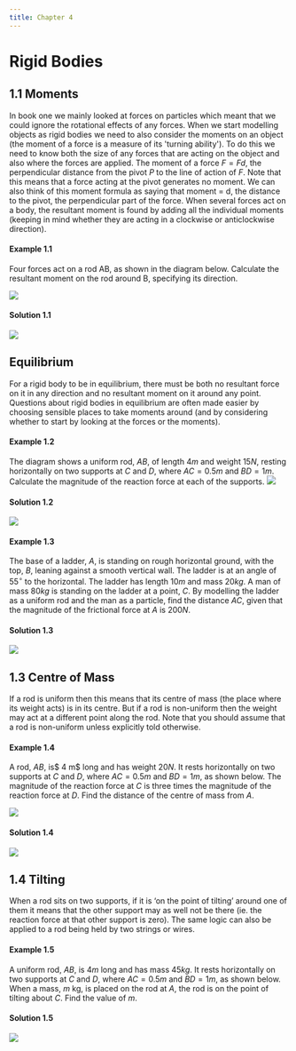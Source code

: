 ```yaml
---
title: Chapter 4
---
```

# Rigid Bodies
## 1.1 Moments
In book one we mainly looked at forces on particles which meant that we could ignore the rotational effects of any forces. When we start modelling objects as rigid bodies we need to also consider the moments on an object (the moment of a force is a measure of its 'turning ability'). To do this we need to know both the size of any forces that are acting on the object and also where the forces are applied. The moment of a force $F = F d$, the perpendicular distance from the pivot $P$ to the line of action of $F$. Note that this means that a force acting at the pivot generates no moment. We can also think of this moment formula as saying that moment = d, the distance to the pivot, the perpendicular part of the force. When several forces act on a body, the resultant moment is found by adding all the individual moments (keeping in mind whether they are acting in a clockwise or anticlockwise direction).
<!--ID: 1724603671354-->


#### Example 1.1
Four forces act on a rod AB, as shown in the diagram below. Calculate the resultant moment on the rod around B, specifying its direction.

![](img/math/book-2/23.png)
#### Solution 1.1
![](16.jpg)

## Equilibrium
For a rigid body to be in equilibrium, there must be both no resultant force on it in any direction and no resultant moment on it around any point. Questions about rigid bodies in equilibrium are often made easier by choosing sensible places to take moments around (and by considering whether to start by looking at the forces or the moments).
#### Example 1.2
The diagram shows a uniform rod, $AB$, of length $4 m$ and weight $15 N$, resting horizontally on two supports at $C$ and $D$, where $AC = 0.5 m$ and $BD = 1 m$. Calculate the magnitude of the reaction force at each of the supports.
![](img/math/book-2/25.png)
#### Solution 1.2
![](17.jpg)
#### Example 1.3
The base of a ladder, $A$, is standing on rough horizontal ground, with the top, $B$, leaning against a smooth vertical wall. The ladder is at an angle of $55^{\circ}$ to the horizontal. The ladder has length $10 m$ and mass $20 kg$. A man of mass $80 kg$ is standing on the ladder at a point, $C$. By modelling the ladder as a uniform rod and the man as a particle, find the distance $AC$, given that the magnitude of the frictional force at $A$ is $200 N$.
#### Solution 1.3
![](18.jpg)

## 1.3 Centre of Mass
If a rod is uniform then this means that its centre of mass (the place where its weight acts) is in its centre. But if a rod is non-uniform then the weight may act at a different point along the rod. Note that you should assume that a rod is non-uniform unless explicitly told otherwise.

#### Example 1.4
A rod, $AB$, is$ 4 m$ long and has weight $20 N$. It rests horizontally on two supports at $C$ and $D$, where $AC = 0.5 m$ and $BD = 1 m$, as shown below. The magnitude of the reaction force at $C$ is three times the magnitude of the reaction force at $D$. Find the distance of the centre of mass from $A$.

![](img/math/book-2/26.png)

#### Solution 1.4
![](27.jpeg)
## 1.4 Tilting
When a rod sits on two supports, if it is ‘on the point of tilting’ around one of them it means that the other support may as well not be there (ie. the reaction force at that other support is zero). The same logic can also be applied to a rod being held by two strings or wires.

#### Example 1.5
A uniform rod, $AB$, is $4 m$ long and has mass $45 kg$. It rests horizontally on two supports at $C$ and $D$, where $AC = 0.5 m$ and $BD = 1 m$, as shown below. When a mass, $m$ kg, is placed on the rod at $A$, the rod is on the point of tilting about $C$. Find the value of $m$.

#### Solution 1.5
![](img/math/book-2/19.jpeg)

